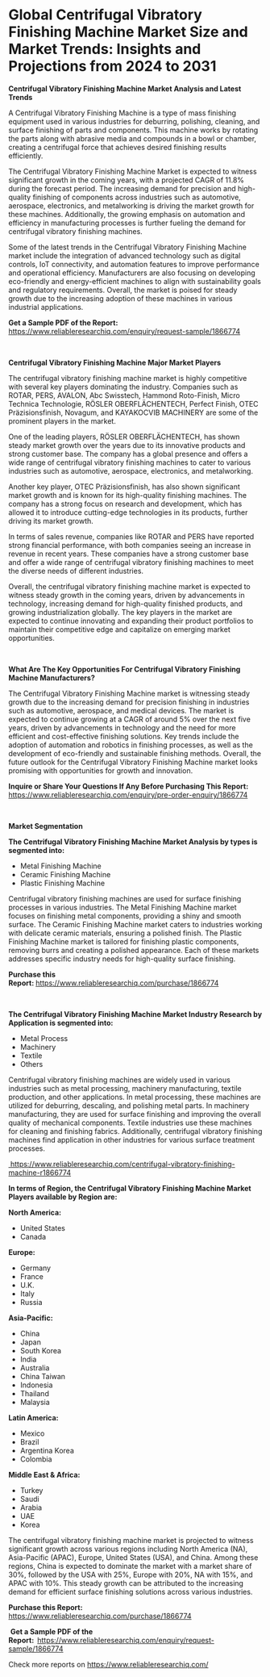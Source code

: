 <p><h1>Global Centrifugal Vibratory Finishing Machine Market Size and Market Trends: Insights and Projections from 2024 to 2031</h1></p><p><strong>Centrifugal Vibratory Finishing Machine Market Analysis and Latest Trends</strong></p>
<p><p>A Centrifugal Vibratory Finishing Machine is a type of mass finishing equipment used in various industries for deburring, polishing, cleaning, and surface finishing of parts and components. This machine works by rotating the parts along with abrasive media and compounds in a bowl or chamber, creating a centrifugal force that achieves desired finishing results efficiently.</p><p>The Centrifugal Vibratory Finishing Machine Market is expected to witness significant growth in the coming years, with a projected CAGR of 11.8% during the forecast period. The increasing demand for precision and high-quality finishing of components across industries such as automotive, aerospace, electronics, and metalworking is driving the market growth for these machines. Additionally, the growing emphasis on automation and efficiency in manufacturing processes is further fueling the demand for centrifugal vibratory finishing machines.</p><p>Some of the latest trends in the Centrifugal Vibratory Finishing Machine market include the integration of advanced technology such as digital controls, IoT connectivity, and automation features to improve performance and operational efficiency. Manufacturers are also focusing on developing eco-friendly and energy-efficient machines to align with sustainability goals and regulatory requirements. Overall, the market is poised for steady growth due to the increasing adoption of these machines in various industrial applications.</p></p>
<p><strong>Get a Sample PDF of the Report:&nbsp;</strong> <a href="https://www.reliableresearchiq.com/enquiry/request-sample/1866774">https://www.reliableresearchiq.com/enquiry/request-sample/1866774</a></p>
<p>&nbsp;</p>
<p><strong>Centrifugal Vibratory Finishing Machine Major Market Players</strong></p>
<p><p>The centrifugal vibratory finishing machine market is highly competitive with several key players dominating the industry. Companies such as ROTAR, PERS, AVALON, Abc Swisstech, Hammond Roto-Finish, Micro Technica Technologie, RÖSLER OBERFLÄCHENTECH, Perfect Finish, OTEC Präzisionsfinish, Novagum, and KAYAKOCVIB MACHINERY are some of the prominent players in the market.</p><p>One of the leading players, RÖSLER OBERFLÄCHENTECH, has shown steady market growth over the years due to its innovative products and strong customer base. The company has a global presence and offers a wide range of centrifugal vibratory finishing machines to cater to various industries such as automotive, aerospace, electronics, and metalworking.</p><p>Another key player, OTEC Präzisionsfinish, has also shown significant market growth and is known for its high-quality finishing machines. The company has a strong focus on research and development, which has allowed it to introduce cutting-edge technologies in its products, further driving its market growth.</p><p>In terms of sales revenue, companies like ROTAR and PERS have reported strong financial performance, with both companies seeing an increase in revenue in recent years. These companies have a strong customer base and offer a wide range of centrifugal vibratory finishing machines to meet the diverse needs of different industries.</p><p>Overall, the centrifugal vibratory finishing machine market is expected to witness steady growth in the coming years, driven by advancements in technology, increasing demand for high-quality finished products, and growing industrialization globally. The key players in the market are expected to continue innovating and expanding their product portfolios to maintain their competitive edge and capitalize on emerging market opportunities.</p></p>
<p>&nbsp;</p>
<p><strong>What Are The Key Opportunities For Centrifugal Vibratory Finishing Machine Manufacturers?</strong></p>
<p><p>The Centrifugal Vibratory Finishing Machine market is witnessing steady growth due to the increasing demand for precision finishing in industries such as automotive, aerospace, and medical devices. The market is expected to continue growing at a CAGR of around 5% over the next five years, driven by advancements in technology and the need for more efficient and cost-effective finishing solutions. Key trends include the adoption of automation and robotics in finishing processes, as well as the development of eco-friendly and sustainable finishing methods. Overall, the future outlook for the Centrifugal Vibratory Finishing Machine market looks promising with opportunities for growth and innovation.</p></p>
<p><strong>Inquire or Share Your Questions If Any Before Purchasing This Report:</strong> <a href="https://www.reliableresearchiq.com/enquiry/pre-order-enquiry/1866774">https://www.reliableresearchiq.com/enquiry/pre-order-enquiry/1866774</a></p>
<p>&nbsp;</p>
<p><strong>Market Segmentation</strong></p>
<p><strong>The Centrifugal Vibratory Finishing Machine Market Analysis by types is segmented into:</strong></p>
<p><ul><li>Metal Finishing Machine</li><li>Ceramic Finishing Machine</li><li>Plastic Finishing Machine</li></ul></p>
<p><p>Centrifugal vibratory finishing machines are used for surface finishing processes in various industries. The Metal Finishing Machine market focuses on finishing metal components, providing a shiny and smooth surface. The Ceramic Finishing Machine market caters to industries working with delicate ceramic materials, ensuring a polished finish. The Plastic Finishing Machine market is tailored for finishing plastic components, removing burrs and creating a polished appearance. Each of these markets addresses specific industry needs for high-quality surface finishing.</p></p>
<p><strong>Purchase this Report:&nbsp;</strong><a href="https://www.reliableresearchiq.com/purchase/1866774">https://www.reliableresearchiq.com/purchase/1866774</a></p>
<p>&nbsp;</p>
<p><strong>The Centrifugal Vibratory Finishing Machine Market Industry Research by Application is segmented into:</strong></p>
<p><ul><li>Metal Process</li><li>Machinery</li><li>Textile</li><li>Others</li></ul></p>
<p><p>Centrifugal vibratory finishing machines are widely used in various industries such as metal processing, machinery manufacturing, textile production, and other applications. In metal processing, these machines are utilized for deburring, descaling, and polishing metal parts. In machinery manufacturing, they are used for surface finishing and improving the overall quality of mechanical components. Textile industries use these machines for cleaning and finishing fabrics. Additionally, centrifugal vibratory finishing machines find application in other industries for various surface treatment processes.</p></p>
<p><a href="https://www.reliableresearchiq.com/centrifugal-vibratory-finishing-machine-r1866774">&nbsp;https://www.reliableresearchiq.com/centrifugal-vibratory-finishing-machine-r1866774</a></p>
<p><strong>In terms of Region, the Centrifugal Vibratory Finishing Machine Market Players available by Region are:</strong></p>
<p>
    <p> <strong> North America: </strong>
        <ul>
            <li>United States</li>
            <li>Canada</li>
        </ul>
        </p> 
    <p> <strong> Europe: </strong>
        <ul>
            <li>Germany</li>
            <li>France</li>
            <li>U.K.</li>
            <li>Italy</li>
            <li>Russia</li>
        </ul>
        </p> 
    <p> <strong> Asia-Pacific: </strong>
        <ul>
            <li>China</li>
            <li>Japan</li>
            <li>South Korea</li>
            <li>India</li>
            <li>Australia</li>
            <li>China Taiwan</li>
            <li>Indonesia</li>
            <li>Thailand</li>
            <li>Malaysia</li>
        </ul>
        </p> 
    <p> <strong> Latin America: </strong>
        <ul>
            <li>Mexico</li>
            <li>Brazil</li>
            <li>Argentina Korea</li>
            <li>Colombia</li>
        </ul>
        </p> 
    <p> <strong> Middle East & Africa: </strong>
        <ul>
            <li>Turkey</li>
            <li>Saudi</li>
            <li>Arabia</li>
            <li>UAE</li>
            <li>Korea</li>
        </ul>
    </p>
    </p>
<p><p>The centrifugal vibratory finishing machine market is projected to witness significant growth across various regions including North America (NA), Asia-Pacific (APAC), Europe, United States (USA), and China. Among these regions, China is expected to dominate the market with a market share of 30%, followed by the USA with 25%, Europe with 20%, NA with 15%, and APAC with 10%. This steady growth can be attributed to the increasing demand for efficient surface finishing solutions across various industries.</p></p>
<p><strong>Purchase this Report: </strong><a href="https://www.reliableresearchiq.com/purchase/1866774">https://www.reliableresearchiq.com/purchase/1866774</a></p>
<p>&nbsp;<strong>Get a Sample PDF of the Report:&nbsp;&nbsp;</strong><a href="https://www.reliableresearchiq.com/enquiry/request-sample/1866774">https://www.reliableresearchiq.com/enquiry/request-sample/1866774</a></p>
<p><strong></strong></p>
<p>Check more reports on <a href="https://www.reliableresearchiq.com/">https://www.reliableresearchiq.com/</a></p>
